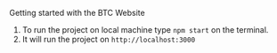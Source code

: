 Getting started with the BTC Website

1. To run the project on local machine type `npm start` on the terminal.
2. It will run the project on `http://localhost:3000`